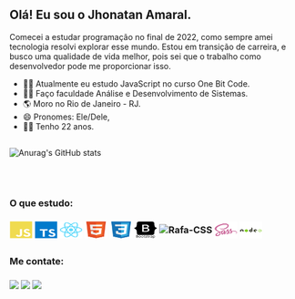 ## Olá! Eu sou o Jhonatan Amaral.
Comecei a estudar programação no final de 2022, como sempre amei tecnologia resolvi explorar esse mundo. Estou em transição de carreira, e busco uma qualidade de vida melhor, pois  sei que o trabalho como desenvolvedor pode me proporcionar isso. 
- 👨‍💻 Atualmente eu estudo JavaScript no curso One Bit Code.
- 👨‍🎓 Faço faculdade Análise e Desenvolvimento de Sistemas.
- 🌎 Moro no Rio de Janeiro - RJ. 
- 😄 Pronomes: Ele/Dele,
- 🙋‍♂️ Tenho 22 anos. 



##
![Anurag's GitHub stats](https://github-readme-stats.vercel.app/api?username=JhonDevBr&show_icons=true&bg_color=00000000)
##


<div style="display: inline_block"><br>
  <h3>O que estudo:<h3>
  <img align="center" alt="Rafa-Js" height="30" width="40" src="https://raw.githubusercontent.com/devicons/devicon/master/icons/javascript/javascript-plain.svg">
  <img align="center" alt="Rafa-Ts" height="30" width="40" src="https://raw.githubusercontent.com/devicons/devicon/master/icons/typescript/typescript-plain.svg">
    <img align="center" alt="Rafa-React" height="30" width="40" src="https://raw.githubusercontent.com/devicons/devicon/master/icons/react/react-original.svg">
  <img align="center" alt="Rafa-HTML" height="30" width="40" src="https://raw.githubusercontent.com/devicons/devicon/master/icons/html5/html5-original.svg">
  <img align="center" alt="Rafa-CSS" height="30" width="40" src="https://raw.githubusercontent.com/devicons/devicon/master/icons/css3/css3-original.svg">
    <img align="center" alt="Rafa-CSS" height="30" width="40"src="https://raw.githubusercontent.com/devicons/devicon/master/icons/bootstrap/bootstrap-plain-wordmark.svg">
 <img align="center" alt="Rafa-CSS" height="30" width="40"src="https://raw.githubusercontent.com/gilbarbara/logos/804dc257b59e144eaca5bc6ffd16949752c6f789/logos/bulma.svg">
    <img align="center" alt="Rafa-CSS" height="30" width="40"src="https://raw.githubusercontent.com/devicons/devicon/master/icons/sass/sass-original.svg">
  <img align="center" alt="Rafa-CSS" height="30" width="40"src="https://raw.githubusercontent.com/devicons/devicon/master/icons/nodejs/nodejs-original-wordmark.svg">
    </div>


##
<div>
<h3>Me contate:<h3>
  <a href="https://www.instagram.com/jhonatan.a.a.m/" target="_blank"><img src="https://img.shields.io/badge/-Instagram-%23E4405F?style=for-the-badge&logo=instagram&logoColor=white" target="_blank"></a>
<a href="https://www.linkedin.com/in/jhonatanamaral/" target="_blank"><img src="https://img.shields.io/badge/-LinkedIn-%230077B5?style=for-the-badge&logo=linkedin&logoColor=white" target="_blank"></a> 
 <a href = "mailto:jhonatan.cg2010@gmail.com"><img src="https://img.shields.io/badge/-Gmail-%23333?style=for-the-badge&logo=gmail&logoColor=white" target="_blank"></a>
 
          
</div>
